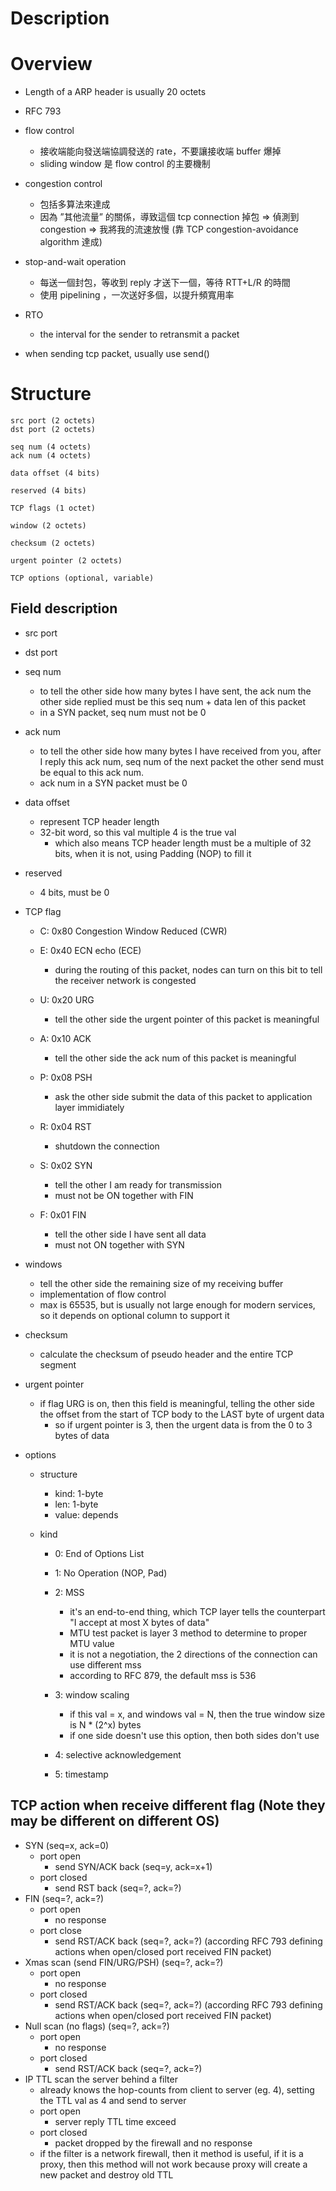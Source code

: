 # Description


# Overview
* Length of a ARP header is usually 20 octets

* RFC 793

* flow control
    - 接收端能向發送端協調發送的 rate，不要讓接收端 buffer 爆掉
    - sliding window 是 flow control 的主要機制

* congestion control
    - 包括多算法來達成
    - 因為 ”其他流量” 的關係，導致這個 tcp connection 掉包 => 偵測到 congestion => 我將我的流速放慢 (靠 TCP congestion-avoidance algorithm 達成)

* stop-and-wait operation
    - 每送一個封包，等收到 reply 才送下一個，等待 RTT+L/R 的時間
    - 使用 pipelining ，一次送好多個，以提升頻寬用率

* RTO
    * the interval for the sender to retransmit a packet

* when sending tcp packet, usually use send()

# Structure

    src port (2 octets)
    dst port (2 octets)

    seq num (4 octets)
    ack num (4 octets)

    data offset (4 bits)

    reserved (4 bits)

    TCP flags (1 octet)

    window (2 octets)

    checksum (2 octets)

    urgent pointer (2 octets)

    TCP options (optional, variable)


## Field description
* src port
* dst port

* seq num
    * to tell the other side how many bytes I have sent, the ack num the other side replied must be this seq num + data len of this packet
    * in a SYN packet, seq num must not be 0

* ack num
    * to tell the other side how many bytes I have received from you, after I reply this ack num, seq num of the next packet the other send must be equal to this ack num.
    * ack num in a SYN packet must be 0

* data offset
    * represent TCP header length
    * 32-bit word, so this val multiple 4 is the true val
        * which also means TCP header length must be a multiple of 32 bits, when it is not, using Padding (NOP) to fill it

* reserved
    * 4 bits, must be 0

* TCP flag
    * C: 0x80 Congestion Window Reduced (CWR)

    * E: 0x40 ECN echo (ECE)
        * during the routing of this packet, nodes can turn on this bit to tell the receiver network is congested

    * U: 0x20 URG
        * tell the other side the urgent pointer of this packet is meaningful

    * A: 0x10 ACK
        * tell the other side the ack num of this packet is meaningful

    * P: 0x08 PSH
        * ask the other side submit the data of this packet to application layer immidiately

    * R: 0x04 RST
        * shutdown the connection

    * S: 0x02 SYN
        * tell the other I am ready for transmission
        * must not be ON together with FIN

    * F: 0x01 FIN
        * tell the other side I have sent all data
        * must not ON together with SYN

* windows
    * tell the other side the remaining size of my receiving buffer
    * implementation of flow control
    * max is 65535, but is usually not large enough for modern services, so it depends on optional column to support it

* checksum
    * calculate the checksum of pseudo header and the entire TCP segment
    
* urgent pointer
    * if flag URG is on, then this field is meaningful, telling the other side the offset from the start of TCP body to the LAST byte of urgent data
        * so if urgent pointer is 3, then the urgent data is from the 0 to 3 bytes of data


* options
    * structure
        * kind: 1-byte
        * len: 1-byte
        * value: depends
    
    * kind
        * 0: End of Options List
        * 1: No Operation (NOP, Pad)

        * 2: MSS
			* it's an end-to-end thing, which TCP layer tells the counterpart "I accept at most X bytes of data"
            * MTU test packet is layer 3 method to determine to proper MTU value
			* it is not a negotiation, the 2 directions of the connection can use different mss
			* according to RFC 879, the default mss is 536

        * 3: window scaling
            * if this val = x, and windows val = N, then the true window size is N * (2^x) bytes
            * if one side doesn't use this option, then both sides don't use


        * 4: selective acknowledgement

        * 5: timestamp

## TCP action when receive different flag (Note they may be different on different OS)

* SYN (seq=x, ack=0)
    * port open
        * send SYN/ACK back (seq=y, ack=x+1)
    * port closed
        * send RST back (seq=?, ack=?)
* FIN (seq=?, ack=?) 
    * port open
        * no response
    * port close
        * send RST/ACK back (seq=?, ack=?) (according RFC 793 defining actions when open/closed port received FIN packet)
* Xmas scan (send FIN/URG/PSH) (seq=?, ack=?)
    * port open
        * no response
    * port closed
        * send RST/ACK back (seq=?, ack=?) (according RFC 793 defining actions when open/closed port received FIN packet)
* Null scan (no flags) (seq=?, ack=?)
    * port open
        * no response
    * port closed
        * send RST/ACK back (seq=?, ack=?)
* IP TTL scan the server behind a filter
    * already knows the hop-counts from client to server (eg. 4), setting the TTL val as 4 and send to server
    * port open
        * server reply TTL time exceed
    * port closed
        * packet dropped by the firewall and no response
    * if the filter is a network firewall, then it method is useful, if it is a proxy, then this method will not work because proxy will create a new packet and destroy old TTL
